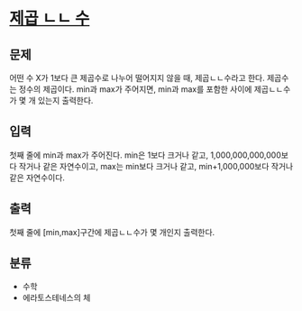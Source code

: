# [제곱 ㄴㄴ 수](https://www.acmicpc.net/problem/1016)

## 문제
어떤 수 X가 1보다 큰 제곱수로 나누어 떨어지지 않을 때, 제곱ㄴㄴ수라고 한다. 제곱수는 정수의 제곱이다. min과 max가 주어지면, min과 max를 포함한 사이에 제곱ㄴㄴ수가 몇 개 있는지 출력한다.

## 입력
첫째 줄에 min과 max가 주어진다. min은 1보다 크거나 같고, 1,000,000,000,000보다 작거나 같은 자연수이고, max는 min보다 크거나 같고, min+1,000,000보다 작거나 같은 자연수이다.

## 출력
첫째 줄에 [min,max]구간에 제곱ㄴㄴ수가 몇 개인지 출력한다.

## 분류
- 수학
- 에라토스테네스의 체
